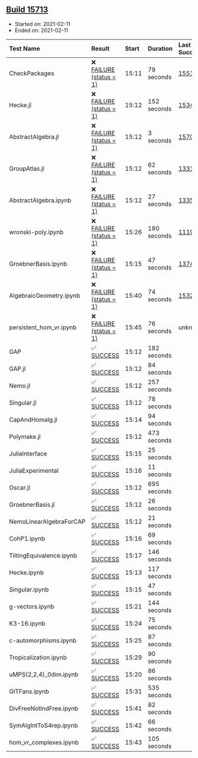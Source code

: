 ## [Build 15713](https://oscarci.mathematik.uni-kl.de/job/oscar/15713/)

* Started on: 2021-02-11
* Ended on: 2021-02-11

| Test Name    | Result | Start | Duration | Last Success | First Failure |
|:-------------|:-------|:------|:---------|:-------------|:--------------|
| CheckPackages | ❌ [FAILURE (status = 1)](https://oscarci.mathematik.uni-kl.de/job/oscar/15713/artifact/logs/build-15713/CheckPackages.log) | 15:11 | 79 seconds | [15514](https://oscarci.mathematik.uni-kl.de/job/oscar/15514/) | [15515](https://oscarci.mathematik.uni-kl.de/job/oscar/15515/) |
| Hecke.jl | ❌ [FAILURE (status = 1)](https://oscarci.mathematik.uni-kl.de/job/oscar/15713/artifact/logs/build-15713/Hecke.jl.log) | 15:12 | 152 seconds | [15344](https://oscarci.mathematik.uni-kl.de/job/oscar/15344/) | [15348](https://oscarci.mathematik.uni-kl.de/job/oscar/15348/) |
| AbstractAlgebra.jl | ❌ [FAILURE (status = 1)](https://oscarci.mathematik.uni-kl.de/job/oscar/15713/artifact/logs/build-15713/AbstractAlgebra.jl.log) | 15:12 | 3 seconds | [15709](https://oscarci.mathematik.uni-kl.de/job/oscar/15709/) | [15710](https://oscarci.mathematik.uni-kl.de/job/oscar/15710/) |
| GroupAtlas.jl | ❌ [FAILURE (status = 1)](https://oscarci.mathematik.uni-kl.de/job/oscar/15713/artifact/logs/build-15713/GroupAtlas.jl.log) | 15:12 | 62 seconds | [13311](https://oscarci.mathematik.uni-kl.de/job/oscar/13311/) | [13312](https://oscarci.mathematik.uni-kl.de/job/oscar/13312/) |
| AbstractAlgebra.ipynb | ❌ [FAILURE (status = 1)](https://oscarci.mathematik.uni-kl.de/job/oscar/15713/artifact/logs/build-15713/AbstractAlgebra.ipynb.log) | 15:12 | 27 seconds | [13355](https://oscarci.mathematik.uni-kl.de/job/oscar/13355/) | [13356](https://oscarci.mathematik.uni-kl.de/job/oscar/13356/) |
| wronski-poly.ipynb | ❌ [FAILURE (status = 1)](https://oscarci.mathematik.uni-kl.de/job/oscar/15713/artifact/logs/build-15713/wronski-poly.ipynb.log) | 15:26 | 180 seconds | [11192](https://oscarci.mathematik.uni-kl.de/job/oscar/11192/) | [11193](https://oscarci.mathematik.uni-kl.de/job/oscar/11193/) |
| GroebnerBasis.ipynb | ❌ [FAILURE (status = 1)](https://oscarci.mathematik.uni-kl.de/job/oscar/15713/artifact/logs/build-15713/GroebnerBasis.ipynb.log) | 15:15 | 47 seconds | [13748](https://oscarci.mathematik.uni-kl.de/job/oscar/13748/) | [13749](https://oscarci.mathematik.uni-kl.de/job/oscar/13749/) |
| AlgebraicGeometry.ipynb | ❌ [FAILURE (status = 1)](https://oscarci.mathematik.uni-kl.de/job/oscar/15713/artifact/logs/build-15713/AlgebraicGeometry.ipynb.log) | 15:40 | 74 seconds | [15322](https://oscarci.mathematik.uni-kl.de/job/oscar/15322/) | [15323](https://oscarci.mathematik.uni-kl.de/job/oscar/15323/) |
| persistent_hom_vr.ipynb | ❌ [FAILURE (status = 1)](https://oscarci.mathematik.uni-kl.de/job/oscar/15713/artifact/logs/build-15713/persistent_hom_vr.ipynb.log) | 15:45 | 76 seconds | unknown | unknown |
| GAP | ✅ [SUCCESS](https://oscarci.mathematik.uni-kl.de/job/oscar/15713/artifact/logs/build-15713/GAP.log) | 15:12 | 182 seconds |  |  |
| GAP.jl | ✅ [SUCCESS](https://oscarci.mathematik.uni-kl.de/job/oscar/15713/artifact/logs/build-15713/GAP.jl.log) | 15:12 | 84 seconds |  |  |
| Nemo.jl | ✅ [SUCCESS](https://oscarci.mathematik.uni-kl.de/job/oscar/15713/artifact/logs/build-15713/Nemo.jl.log) | 15:12 | 257 seconds |  |  |
| Singular.jl | ✅ [SUCCESS](https://oscarci.mathematik.uni-kl.de/job/oscar/15713/artifact/logs/build-15713/Singular.jl.log) | 15:12 | 78 seconds |  |  |
| CapAndHomalg.jl | ✅ [SUCCESS](https://oscarci.mathematik.uni-kl.de/job/oscar/15713/artifact/logs/build-15713/CapAndHomalg.jl.log) | 15:14 | 94 seconds |  |  |
| Polymake.jl | ✅ [SUCCESS](https://oscarci.mathematik.uni-kl.de/job/oscar/15713/artifact/logs/build-15713/Polymake.jl.log) | 15:12 | 473 seconds |  |  |
| JuliaInterface | ✅ [SUCCESS](https://oscarci.mathematik.uni-kl.de/job/oscar/15713/artifact/logs/build-15713/JuliaInterface.log) | 15:15 | 25 seconds |  |  |
| JuliaExperimental | ✅ [SUCCESS](https://oscarci.mathematik.uni-kl.de/job/oscar/15713/artifact/logs/build-15713/JuliaExperimental.log) | 15:16 | 11 seconds |  |  |
| Oscar.jl | ✅ [SUCCESS](https://oscarci.mathematik.uni-kl.de/job/oscar/15713/artifact/logs/build-15713/Oscar.jl.log) | 15:12 | 695 seconds |  |  |
| GroebnerBasis.jl | ✅ [SUCCESS](https://oscarci.mathematik.uni-kl.de/job/oscar/15713/artifact/logs/build-15713/GroebnerBasis.jl.log) | 15:12 | 26 seconds |  |  |
| NemoLinearAlgebraForCAP | ✅ [SUCCESS](https://oscarci.mathematik.uni-kl.de/job/oscar/15713/artifact/logs/build-15713/NemoLinearAlgebraForCAP.log) | 15:12 | 21 seconds |  |  |
| CohP1.ipynb | ✅ [SUCCESS](https://oscarci.mathematik.uni-kl.de/job/oscar/15713/artifact/logs/build-15713/CohP1.ipynb.log) | 15:16 | 69 seconds |  |  |
| TiltingEquivalence.ipynb | ✅ [SUCCESS](https://oscarci.mathematik.uni-kl.de/job/oscar/15713/artifact/logs/build-15713/TiltingEquivalence.ipynb.log) | 15:17 | 146 seconds |  |  |
| Hecke.ipynb | ✅ [SUCCESS](https://oscarci.mathematik.uni-kl.de/job/oscar/15713/artifact/logs/build-15713/Hecke.ipynb.log) | 15:13 | 117 seconds |  |  |
| Singular.ipynb | ✅ [SUCCESS](https://oscarci.mathematik.uni-kl.de/job/oscar/15713/artifact/logs/build-15713/Singular.ipynb.log) | 15:15 | 47 seconds |  |  |
| g-vectors.ipynb | ✅ [SUCCESS](https://oscarci.mathematik.uni-kl.de/job/oscar/15713/artifact/logs/build-15713/g-vectors.ipynb.log) | 15:21 | 144 seconds |  |  |
| K3-16.ipynb | ✅ [SUCCESS](https://oscarci.mathematik.uni-kl.de/job/oscar/15713/artifact/logs/build-15713/K3-16.ipynb.log) | 15:24 | 75 seconds |  |  |
| c-automorphisms.ipynb | ✅ [SUCCESS](https://oscarci.mathematik.uni-kl.de/job/oscar/15713/artifact/logs/build-15713/c-automorphisms.ipynb.log) | 15:25 | 87 seconds |  |  |
| Tropicalization.ipynb | ✅ [SUCCESS](https://oscarci.mathematik.uni-kl.de/job/oscar/15713/artifact/logs/build-15713/Tropicalization.ipynb.log) | 15:29 | 90 seconds |  |  |
| uMPS(2,2,4)_0dim.ipynb | ✅ [SUCCESS](https://oscarci.mathematik.uni-kl.de/job/oscar/15713/artifact/logs/build-15713/uMPS-2-2-4-_0dim.ipynb.log) | 15:20 | 86 seconds |  |  |
| GITFans.ipynb | ✅ [SUCCESS](https://oscarci.mathematik.uni-kl.de/job/oscar/15713/artifact/logs/build-15713/GITFans.ipynb.log) | 15:31 | 535 seconds |  |  |
| DivFreeNotIndFree.ipynb | ✅ [SUCCESS](https://oscarci.mathematik.uni-kl.de/job/oscar/15713/artifact/logs/build-15713/DivFreeNotIndFree.ipynb.log) | 15:41 | 82 seconds |  |  |
| SymAlgIntToS4rep.ipynb | ✅ [SUCCESS](https://oscarci.mathematik.uni-kl.de/job/oscar/15713/artifact/logs/build-15713/SymAlgIntToS4rep.ipynb.log) | 15:42 | 66 seconds |  |  |
| hom_vr_complexes.ipynb | ✅ [SUCCESS](https://oscarci.mathematik.uni-kl.de/job/oscar/15713/artifact/logs/build-15713/hom_vr_complexes.ipynb.log) | 15:43 | 105 seconds |  |  |
